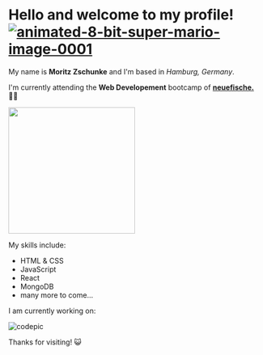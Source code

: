 # Hello and welcome to my profile! <a href="https://www.animatedimages.org/cat-8-bit-super-mario-1538.htm"><img src="https://www.animatedimages.org/data/media/1538/animated-8-bit-super-mario-image-0001.gif" border="0" alt="animated-8-bit-super-mario-image-0001" /></a>

My name is **Moritz Zschunke** and I'm based in _Hamburg, Germany_. 

I'm currently attending the **Web Developement** bootcamp of [**neuefische.**](https://www.neuefische.de/en/bootcamp/web-development) 👨‍💻  

<img src="https://images.unsplash.com/photo-1488590528505-98d2b5aba04b?ixlib=rb-4.0.3&ixid=MnwxMjA3fDB8MHxwaG90by1wYWdlfHx8fGVufDB8fHx8&auto=format&fit=crop&w=2070&q=80" width="250px">

My skills include: 
* HTML & CSS
* JavaScript
* React
* MongoDB
* many more to come...

I am currently working on:

![codepic](https://media3.giphy.com/media/CTX0ivSQbI78A/giphy.gif?cid=ecf05e4752789sc7yk8ekhyvznkxu0xs41oseczwwg2wmogy&rid=giphy.gif&ct=g)

Thanks for visiting! 😺

